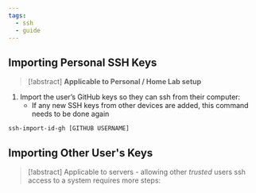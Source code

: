 ```yaml
---
tags:
  - ssh
  - guide
---
```

## **Importing Personal SSH Keys**

>[!abstract] **Applicable to Personal / Home Lab setup**

1. Import the user’s GitHub keys so they can ssh from their computer:
    - If any new SSH keys from other devices are added, this command needs to be done again

```
ssh-import-id-gh [GITHUB USERNAME]
```

## Importing Other User's Keys
> [!abstract] Applicable to servers - allowing other _trusted_ users ssh access to a system requires more steps:

